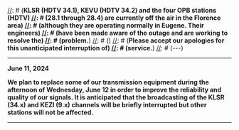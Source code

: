 [//]: # (---)
[//]: # (**December 28, 2021**)
[//]: # ()
[//]: # (**KLSR (HDTV 34.1), KEVU (HDTV 34.2) and the four OPB stations (HDTV)
[//]: # (28.1 through 28.4) are currently off the air in the Florence area)
[//]: # (although they are operating normally in Eugene.  Their engineers)
[//]: # (have been made aware of the outage and are working to resolve the)
[//]: # (problem.**)
[//]: # ()
[//]: # (**Please accept our apologies for this unanticipated interruption of)
[//]: # (service.**)
[//]: # (---)

---
**June 11, 2024**

**We plan to replace some of our transmission equipment during
the afternoon of Wednesday, June 12 in order to improve the
reliability and quality of our signals.  It is anticipated that the
broadcasting of the KLSR (34.x) and KEZI (9.x) channels will be
briefly interrupted but other stations will not be affected.**

---
